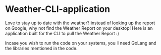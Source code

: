 # Weather-CLI-application
Love to stay up to date with the weather? instead of looking up the report on Google, why not find the Weather Report on your desktop! 
Here is an application built for the CLI to pull the Weather Report :)


Incase you wish to run the code on your systems, you ll need GoLang and the libraries mentioned in the code.
